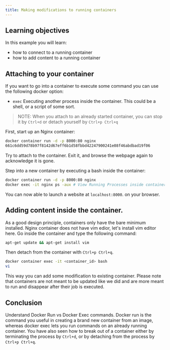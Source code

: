 ```yaml
---
title: Making modifications to running containers
---
```

## Learning objectives
In this example you will learn:
- how to connect to a running container
- how to add content to a running container

## Attaching to your container

If you want to go into a container to execute some command you can use the following docker option:
- ``exec`` Executing another process inside the container. This could be a shell, or a script of some sort.

> NOTE:
> When you attach to an already started container, you can stop it by `Ctrl+d` or detach yourself by `Ctrl+p Ctrl+q`

First, start up an Nginx container:

```bash
docker container run -d -p 8000:80 nginx
661c6dd59d78b97f8142d67eff6b1d58fbbd42247900241e08f46abdbad19f06
```

Try to attach to the container. Exit it, and browse the webpage again to acknowledge it is gone.

Step into a new container by executing a bash inside the container:

```bash
docker container run -d -p 8000:80 nginx
docker exec -it nginx ps -aux # View Running Processes inside container
```
You can now able to launch a website at `localhost:8000`. on your browser.

## Adding content inside the container.

As a good design principle, containers only have the bare minimum installed. Nginx container does not have vim edior, let's install vim editor here. Go inside the container and type the following command:

```bash
apt-get update && apt-get install vim
```
Then detach from the container with `Ctrl+p Ctrl+q`.  

```bash
docker container exec -it <container_id> bash
vi
```
This way you can add some modification to existing container. Please note that containers are not meant to be updated like we did and are more meant to run and disappear after their job is executed.

## Conclusion
Understand Docker Run vs Docker Exec commands. Docker run is the command you useful in creating a brand new container from an image, whereas docker exec lets you run commands on an already running container. You have also seen how to break out of a container either by terminating the process by `Ctrl+d`, or by detaching from the process by `Ctrl+p Ctrl+q`.
